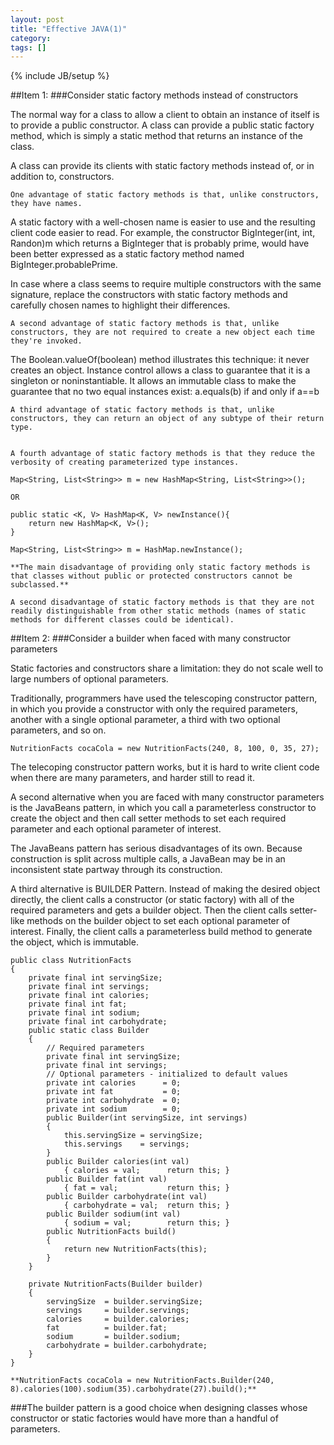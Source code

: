 ```yaml
---
layout: post
title: "Effective JAVA(1)"
category: 
tags: []
---
```

{% include JB/setup %}

##Item 1: 
###Consider static factory methods instead of constructors

The normal way for a class to allow a client to obtain an instance of itself is to provide a public constructor. A class can provide a public static factory method, which is simply a static method that returns an instance of the class.

A class can provide its clients with static factory methods instead of, or in addition to, constructors.

	One advantage of static factory methods is that, unlike constructors, they have names.

A static factory with a well-chosen name is easier to use and the resulting client code easier to read. For example, the constructor BigInteger(int, int, Randon)m which returns a BigInteger that is probably prime, would have been better expressed as a static factory method named BigInteger.probablePrime.

In case where a class seems to require multiple constructors with the same signature, replace the constructors with static factory methods and carefully chosen names to highlight their differences.

	A second advantage of static factory methods is that, unlike constructors, they are not required to create a new object each time they're invoked.

The Boolean.valueOf(boolean) method illustrates this technique: it never creates an object. Instance control allows a class to guarantee that it is a singleton or noninstantiable. It allows an immutable class to make the guarantee that no two equal instances exist: a.equals(b) if and only if a==b

	A third advantage of static factory methods is that, unlike constructors, they can return an object of any subtype of their return type.


	A fourth advantage of static factory methods is that they reduce the verbosity of creating parameterized type instances.

	Map<String, List<String>> m = new HashMap<String, List<String>>();
	
	OR

	public static <K, V> HashMap<K, V> newInstance(){
		return new HashMap<K, V>();
	} 

	Map<String, List<String>> m = HashMap.newInstance();

	**The main disadvantage of providing only static factory methods is that classes without public or protected constructors cannot be subclassed.**

	A second disadvantage of static factory methods is that they are not readily distinguishable from other static methods (names of static methods for different classes could be identical).



##Item 2: 
###Consider a builder when faced with many constructor parameters

Static factories and constructors share a limitation: they do not scale well to large numbers of optional parameters.

Traditionally, programmers have used the telescoping constructor pattern, in which you provide a constructor with only the required parameters, another with a single optional parameter, a third with two optional parameters, and so on.

	NutritionFacts cocaCola = new NutritionFacts(240, 8, 100, 0, 35, 27);

The telecoping constructor pattern works, but it is hard to write client code when there are many parameters, and harder still to read it.

A second alternative when you are faced with many constructor parameters is the JavaBeans pattern, in which you call a parameterless constructor to create the object and then call setter methods to set each required parameter and each optional parameter of interest.

The JavaBeans pattern has serious disadvantages of its own. Because construction is split across multiple calls, a JavaBean may be in an inconsistent state partway through its construction.

A third alternative is BUILDER Pattern.
Instead of making the desired object directly, the client calls a constructor (or static factory) with all of the required parameters and gets a builder object. Then the client calls setter-like methods on the builder object to set each optional parameter of interest. Finally, the client calls a parameterless build method to generate the object, which is immutable.

	public class NutritionFacts 
	{
	    private final int servingSize;
	    private final int servings;
	    private final int calories;
	    private final int fat;
	    private final int sodium;
	    private final int carbohydrate;
	    public static class Builder 
	    {
	        // Required parameters
	        private final int servingSize;
	        private final int servings;
	        // Optional parameters - initialized to default values
	        private int calories      = 0;
	        private int fat           = 0;
	        private int carbohydrate  = 0;
	        private int sodium        = 0;
	        public Builder(int servingSize, int servings) 
	        {
	            this.servingSize = servingSize;
	            this.servings    = servings;
			}
	        public Builder calories(int val)
	            { calories = val;      return this; }
	        public Builder fat(int val)
	            { fat = val;           return this; }
	        public Builder carbohydrate(int val)
	            { carbohydrate = val;  return this; }
	        public Builder sodium(int val)
	            { sodium = val;        return this; }
	        public NutritionFacts build() 
	        {
	            return new NutritionFacts(this);
			} 
		}

	    private NutritionFacts(Builder builder) 
	    {
	        servingSize  = builder.servingSize;
	        servings     = builder.servings;
	        calories     = builder.calories;
	        fat          = builder.fat;
	        sodium       = builder.sodium;
	        carbohydrate = builder.carbohydrate;
		} 
	}

	**NutritionFacts cocaCola = new NutritionFacts.Builder(240, 8).calories(100).sodium(35).carbohydrate(27).build();**

###The builder pattern is a good choice when designing classes whose constructor or static factories would have more than a handful of parameters.
